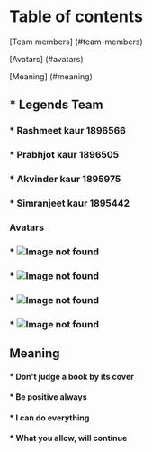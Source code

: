 # Table of contents
[Team members] (#team-members)

[Avatars] (#avatars)

[Meaning] (#meaning)

## * Legends Team
### * Rashmeet kaur 1896566
### * Prabhjot kaur 1896505
### * Akvinder kaur 1895975
### * Simranjeet kaur 1895442

### Avatars
### * ![Image not found](https://cdn5.img.sputniknews.com/images/105967/95/1059679556.jpg)
### * ![Image not found](http://hobbyfarms.com.s3-us-west-2.amazonaws.com/image_transfer/rabbit-keeping/rabbit-behaviors_250.jpg)
### * ![Image not found](https://cdn.newsapi.com.au/image/v1/5fe400894288b7956ab8d7bf9daa9881?width=650)
### * ![Image not found](http://www.takepart.com/sites/default/files/styles/large/public/parrot.jpg  )

## Meaning 
#### * Don't judge a book by its cover
#### * Be positive always
#### * I can do everything
#### * What you allow, will continue

